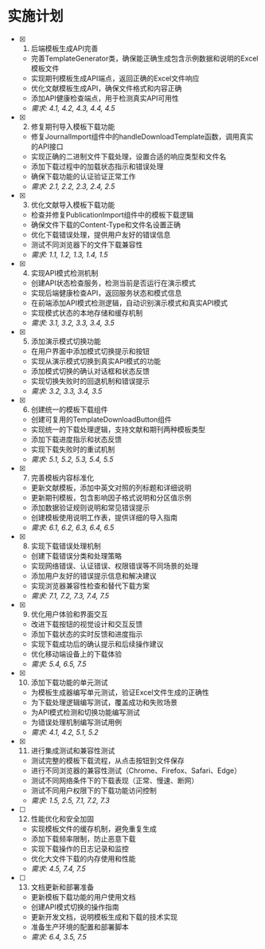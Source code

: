 # 实施计划

- [x] 1. 后端模板生成API完善
  - 完善TemplateGenerator类，确保能正确生成包含示例数据和说明的Excel模板文件
  - 实现期刊模板生成API端点，返回正确的Excel文件响应
  - 优化文献模板生成API，确保文件格式和内容正确
  - 添加API健康检查端点，用于检测真实API可用性
  - _需求: 4.1, 4.2, 4.3, 4.4, 4.5_

- [x] 2. 修复期刊导入模板下载功能
  - 修复JournalImport组件中的handleDownloadTemplate函数，调用真实的API接口
  - 实现正确的二进制文件下载处理，设置合适的响应类型和文件名
  - 添加下载过程中的加载状态指示和错误处理
  - 确保下载功能的认证验证正常工作
  - _需求: 2.1, 2.2, 2.3, 2.4, 2.5_

- [x] 3. 优化文献导入模板下载功能
  - 检查并修复PublicationImport组件中的模板下载逻辑
  - 确保文件下载的Content-Type和文件名设置正确
  - 优化下载错误处理，提供用户友好的错误信息
  - 测试不同浏览器下的文件下载兼容性
  - _需求: 1.1, 1.2, 1.3, 1.4, 1.5_

- [x] 4. 实现API模式检测机制
  - 创建API状态检查服务，检测当前是否运行在演示模式
  - 实现后端健康检查API，返回服务状态和模式信息
  - 在前端添加API模式检测逻辑，自动识别演示模式和真实API模式
  - 实现模式状态的本地存储和缓存机制
  - _需求: 3.1, 3.2, 3.3, 3.4, 3.5_

- [x] 5. 添加演示模式切换功能
  - 在用户界面中添加模式切换提示和按钮
  - 实现从演示模式切换到真实API模式的功能
  - 添加模式切换的确认对话框和状态反馈
  - 实现切换失败时的回退机制和错误提示
  - _需求: 3.2, 3.3, 3.4, 3.5_

- [x] 6. 创建统一的模板下载组件
  - 创建可复用的TemplateDownloadButton组件
  - 实现统一的下载处理逻辑，支持文献和期刊两种模板类型
  - 添加下载进度指示和状态反馈
  - 实现下载失败时的重试机制
  - _需求: 5.1, 5.2, 5.3, 5.4, 5.5_

- [x] 7. 完善模板内容标准化
  - 更新文献模板，添加中英文对照的列标题和详细说明
  - 更新期刊模板，包含影响因子格式说明和分区值示例
  - 添加数据验证规则说明和常见错误提示
  - 创建模板使用说明工作表，提供详细的导入指南
  - _需求: 6.1, 6.2, 6.3, 6.4, 6.5_

- [x] 8. 实现下载错误处理机制
  - 创建下载错误分类和处理策略
  - 实现网络错误、认证错误、权限错误等不同场景的处理
  - 添加用户友好的错误提示信息和解决建议
  - 实现浏览器兼容性检查和替代下载方案
  - _需求: 7.1, 7.2, 7.3, 7.4, 7.5_

- [x] 9. 优化用户体验和界面交互
  - 改进下载按钮的视觉设计和交互反馈
  - 添加下载状态的实时反馈和进度指示
  - 实现下载成功后的确认提示和后续操作建议
  - 优化移动端设备上的下载体验
  - _需求: 5.4, 6.5, 7.5_

- [x] 10. 添加下载功能的单元测试
  - 为模板生成器编写单元测试，验证Excel文件生成的正确性
  - 为下载处理逻辑编写测试，覆盖成功和失败场景
  - 为API模式检测和切换功能编写测试
  - 为错误处理机制编写测试用例
  - _需求: 4.1, 4.2, 5.1, 5.2_

- [x] 11. 进行集成测试和兼容性测试
  - 测试完整的模板下载流程，从点击按钮到文件保存
  - 进行不同浏览器的兼容性测试（Chrome、Firefox、Safari、Edge）
  - 测试不同网络条件下的下载表现（正常、慢速、断网）
  - 测试不同用户权限下的下载功能访问控制
  - _需求: 1.5, 2.5, 7.1, 7.2, 7.3_

- [ ] 12. 性能优化和安全加固
  - 实现模板文件的缓存机制，避免重复生成
  - 添加下载频率限制，防止恶意下载
  - 实现下载操作的日志记录和监控
  - 优化大文件下载的内存使用和性能
  - _需求: 4.5, 7.4, 7.5_

- [ ] 13. 文档更新和部署准备
  - 更新模板下载功能的用户使用文档
  - 创建API模式切换的操作指南
  - 更新开发文档，说明模板生成和下载的技术实现
  - 准备生产环境的配置和部署脚本
  - _需求: 6.4, 3.5, 7.5_